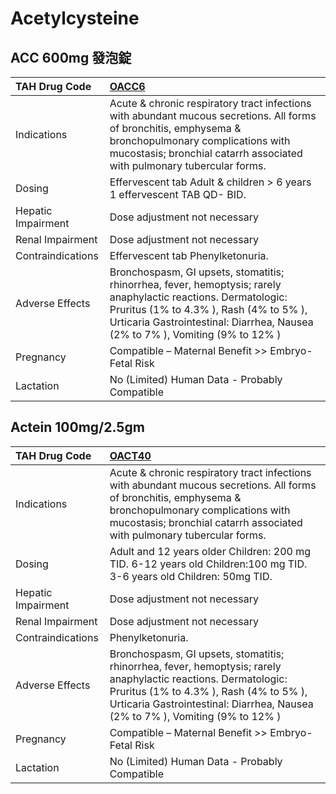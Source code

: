 # Acetylcysteine

## ACC 600mg 發泡錠

| TAH Drug Code      | [**OACC6**](https://www.tahsda.org.tw/drugs/hissearch.php?drug_code=OACC6)                                                                                                                                                                 |
|:-------------------|:-------------------------------------------------------------------------------------------------------------------------------------------------------------------------------------------------------------------------------------------|
| Indications        | Acute & chronic respiratory tract infections with abundant mucous secretions. All forms of bronchitis, emphysema & bronchopulmonary complications with mucostasis; bronchial catarrh associated with pulmonary tubercular forms.           |
| Dosing             | Effervescent tab Adult & children > 6 years 1 effervescent TAB QD- BID.                                                                                                                                                                    |
| Hepatic Impairment | Dose adjustment not necessary                                                                                                                                                                                                              |
| Renal Impairment   | Dose adjustment not necessary                                                                                                                                                                                                              |
| Contraindications  | Effervescent tab Phenylketonuria.                                                                                                                                                                                                          |
| Adverse Effects    | Bronchospasm, GI upsets, stomatitis; rhinorrhea, fever, hemoptysis; rarely anaphylactic reactions. Dermatologic: Pruritus (1% to 4.3% ), Rash (4% to 5% ), Urticaria Gastrointestinal: Diarrhea, Nausea (2% to 7% ), Vomiting (9% to 12% ) |
| Pregnancy          | Compatible – Maternal Benefit >> Embryo-Fetal Risk                                                                                                                                                                                         |
| Lactation          | No (Limited) Human Data - Probably Compatible                                                                                                                                                                                              |

## Actein 100mg/2.5gm

| TAH Drug Code      | [**OACT40**](https://www.tahsda.org.tw/drugs/hissearch.php?drug_code=OACT40)                                                                                                                                                               |
|:-------------------|:-------------------------------------------------------------------------------------------------------------------------------------------------------------------------------------------------------------------------------------------|
| Indications        | Acute & chronic respiratory tract infections with abundant mucous secretions. All forms of bronchitis, emphysema & bronchopulmonary complications with mucostasis; bronchial catarrh associated with pulmonary tubercular forms.           |
| Dosing             | Adult and 12 years older Children: 200 mg TID. 6-12 years old Children:100 mg TID. 3-6 years old Children: 50mg TID.                                                                                                                       |
| Hepatic Impairment | Dose adjustment not necessary                                                                                                                                                                                                              |
| Renal Impairment   | Dose adjustment not necessary                                                                                                                                                                                                              |
| Contraindications  | Phenylketonuria.                                                                                                                                                                                                                           |
| Adverse Effects    | Bronchospasm, GI upsets, stomatitis; rhinorrhea, fever, hemoptysis; rarely anaphylactic reactions. Dermatologic: Pruritus (1% to 4.3% ), Rash (4% to 5% ), Urticaria Gastrointestinal: Diarrhea, Nausea (2% to 7% ), Vomiting (9% to 12% ) |
| Pregnancy          | Compatible – Maternal Benefit >> Embryo-Fetal Risk                                                                                                                                                                                         |
| Lactation          | No (Limited) Human Data - Probably Compatible                                                                                                                                                                                              |

